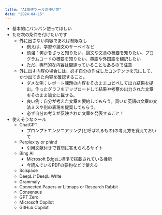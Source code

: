 ```yaml
---
title: "AI関連ツールの使い方"
date: "2024-04-15"
---
```


- 基本的にバンバン使ってほしい
- ただ次の条件を付けたいです
    - 外に出さない内容であれば制限なし
        - 例えば、学習や論文のサーベイなど
        - 勉強：何かをざっと知りたい、論文や文章の概要を知りたい、プログラムコードの概要を知りたい、英語や外国語を翻訳したい
        - ただ、専門的な内容は間違っていることもあるので注意
    - 外に出す内容の場合には、必ず自分の作成したコンテンツを元にして、かつ出てきた内容を確認すること。
        - ダメな例：レポート課題の内容をそのままコピペして出力結果を提出。作ったグラフをアップロードして結果や考察の出力された文章をそのまま論文に載せる。
        - 良い例：自分が考えた文章を要約してもらう。買いた英語の文章の文法ミスや別の表現を提案してもらう。
        - 必ず自分の考えが反映された文章を発表すること！
- 使えそうなツール
    - ChatGPT
        - プロンプトエンジニアリング(と呼ばれるもの)の考え方を覚えておいて
    - Perplexity or phind
        - 引用文献付きで質問に答えられるサイト
    - Bing AI
        - Microsoft Edgeに標準で搭載されている機能
        - 今読んでいるPDFの要約などで使える
    - Scispace
    - DeepLとDeepL Write
    - Grammaly
    - Connected Papers or Litmaps or Research Rabbit
    - Consensus
    - GPT Zero
    - Microsoft Copilot
    - GitHub Copilot